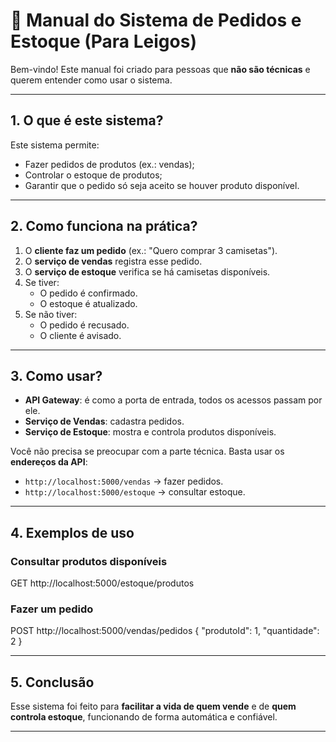 # 📄 Manual do Sistema de Pedidos e Estoque (Para Leigos)

Bem-vindo! Este manual foi criado para pessoas que **não são técnicas** e querem entender como usar o sistema.

---

## 1. O que é este sistema?
Este sistema permite:
- Fazer pedidos de produtos (ex.: vendas);
- Controlar o estoque de produtos;
- Garantir que o pedido só seja aceito se houver produto disponível.

---

## 2. Como funciona na prática?
1. O **cliente faz um pedido** (ex.: "Quero comprar 3 camisetas").
2. O **serviço de vendas** registra esse pedido.
3. O **serviço de estoque** verifica se há camisetas disponíveis.
4. Se tiver:
   - O pedido é confirmado.
   - O estoque é atualizado.
5. Se não tiver:
   - O pedido é recusado.
   - O cliente é avisado.

---

## 3. Como usar?
- **API Gateway**: é como a porta de entrada, todos os acessos passam por ele.
- **Serviço de Vendas**: cadastra pedidos.
- **Serviço de Estoque**: mostra e controla produtos disponíveis.

Você não precisa se preocupar com a parte técnica. Basta usar os **endereços da API**:
- `http://localhost:5000/vendas` → fazer pedidos.
- `http://localhost:5000/estoque` → consultar estoque.

---

## 4. Exemplos de uso
### Consultar produtos disponíveis

GET http://localhost:5000/estoque/produtos

### Fazer um pedido

POST http://localhost:5000/vendas/pedidos { "produtoId": 1, "quantidade": 2 }

---

## 5. Conclusão
Esse sistema foi feito para **facilitar a vida de quem vende** e de **quem controla estoque**, funcionando de forma automática e confiável.


---
